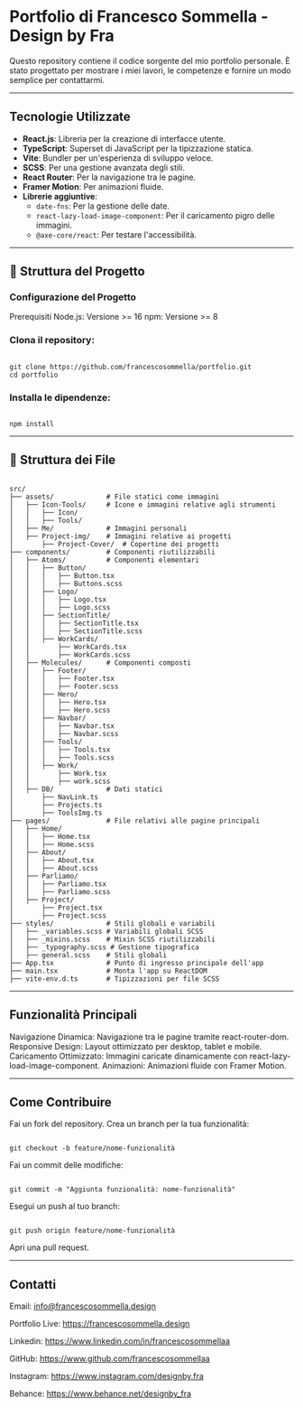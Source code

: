 # Portfolio di Francesco Sommella - Design by Fra

Questo repository contiene il codice sorgente del mio portfolio personale. È stato progettato per mostrare i miei lavori, le competenze e fornire un modo semplice per contattarmi.

---

## Tecnologie Utilizzate

- **React.js**: Libreria per la creazione di interfacce utente.
- **TypeScript**: Superset di JavaScript per la tipizzazione statica.
- **Vite**: Bundler per un'esperienza di sviluppo veloce.
- **SCSS**: Per una gestione avanzata degli stili.
- **React Router**: Per la navigazione tra le pagine.
- **Framer Motion**: Per animazioni fluide.
- **Librerie aggiuntive**:
  - `date-fns`: Per la gestione delle date.
  - `react-lazy-load-image-component`: Per il caricamento pigro delle immagini.
  - `@axe-core/react`: Per testare l'accessibilità.

---

## 📂 Struttura del Progetto

### Configurazione del Progetto

Prerequisiti
Node.js: Versione >= 16
npm: Versione >= 8

### Clona il repository:

```plaintext

git clone https://github.com/francescosommella/portfolio.git
cd portfolio

```

### Installa le dipendenze:

```plaintext

npm install

```

---

## 📄 Struttura dei File

```plaintext

src/
├── assets/             # File statici come immagini
│   ├── Icon-Tools/     # Icone e immagini relative agli strumenti
│   │   ├── Icon/
│   │   ├── Tools/
│   ├── Me/             # Immagini personali
│   ├── Project-img/    # Immagini relative ai progetti
│       ├── Project-Cover/  # Copertine dei progetti
├── components/         # Componenti riutilizzabili
│   ├── Atoms/          # Componenti elementari
│   │   ├── Button/
│   │   │   ├── Button.tsx
│   │   │   ├── Buttons.scss
│   │   ├── Logo/
│   │   │   ├── Logo.tsx
│   │   │   ├── Logo.scss
│   │   ├── SectionTitle/
│   │   │   ├── SectionTitle.tsx
│   │   │   ├── SectionTitle.scss
│   │   ├── WorkCards/
│   │       ├── WorkCards.tsx
│   │       ├── WorkCards.scss
│   ├── Molecules/      # Componenti composti
│   │   ├── Footer/
│   │   │   ├── Footer.tsx
│   │   │   ├── Footer.scss
│   │   ├── Hero/
│   │   │   ├── Hero.tsx
│   │   │   ├── Hero.scss
│   │   ├── Navbar/
│   │   │   ├── Navbar.tsx
│   │   │   ├── Navbar.scss
│   │   ├── Tools/
│   │   │   ├── Tools.tsx
│   │   │   ├── Tools.scss
│   │   ├── Work/
│   │       ├── Work.tsx
│   │       ├── work.scss
│   ├── DB/             # Dati statici
│       ├── NavLink.ts
│       ├── Projects.ts
│       ├── ToolsImg.ts
├── pages/              # File relativi alle pagine principali
│   ├── Home/
│   │   ├── Home.tsx
│   │   ├── Home.scss
│   ├── About/
│   │   ├── About.tsx
│   │   ├── About.scss
│   ├── Parliamo/
│   │   ├── Parliamo.tsx
│   │   ├── Parliamo.scss
│   ├── Project/
│       ├── Project.tsx
│       ├── Project.scss
├── styles/             # Stili globali e variabili
│   ├── _variables.scss # Variabili globali SCSS
│   ├── _mixins.scss    # Mixin SCSS riutilizzabili
│   ├── _typography.scss # Gestione tipografica
│   ├── general.scss    # Stili globali
├── App.tsx             # Punto di ingresso principale dell'app
├── main.tsx            # Monta l'app su ReactDOM
├── vite-env.d.ts       # Tipizzazioni per file SCSS

```

---

## Funzionalità Principali

Navigazione Dinamica: Navigazione tra le pagine tramite react-router-dom.
Responsive Design: Layout ottimizzato per desktop, tablet e mobile.
Caricamento Ottimizzato: Immagini caricate dinamicamente con react-lazy-load-image-component.
Animazioni: Animazioni fluide con Framer Motion.

---

## Come Contribuire

Fai un fork del repository.
Crea un branch per la tua funzionalità:

```plaintext

git checkout -b feature/nome-funzionalità

```

Fai un commit delle modifiche:

```plaintext

git commit -m "Aggiunta funzionalità: nome-funzionalità"

```

Esegui un push al tuo branch:

```plaintext

git push origin feature/nome-funzionalità

```

Apri una pull request.

---

## Contatti

Email: info@francescosommella.design

Portfolio Live: https://francescosommella.design

Linkedin: https://www.linkedin.com/in/francescosommellaa

GitHub: https://www.github.com/francescosommellaa

Instagram: https://www.instagram.com/designby.fra

Behance: https://www.behance.net/designby_fra

